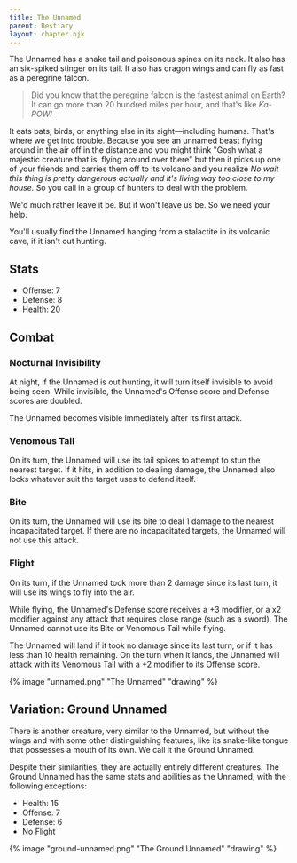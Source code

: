 ```yaml
---
title: The Unnamed
parent: Bestiary
layout: chapter.njk
---
```


The Unnamed has a snake tail and poisonous spines on its neck. It also has an six-spiked stinger on its tail. It also has dragon wings and can fly as fast as a peregrine falcon.

> Did you know that the peregrine falcon is the fastest animal on Earth? It can go more than 20 hundred miles per hour, and that's like *Ka-POW!*

It eats bats, birds, or anything else in its sight—including humans. That's where we get into trouble. Because you see an unnamed beast flying around in the air off in the distance and you might think "Gosh what a majestic creature that is, flying around over there" but then it picks up one of your friends and carries them off to its volcano and you realize *No wait this thing is pretty dangerous actually and it's living way too close to my house.* So you call in a group of hunters to deal with the problem.

We'd much rather leave it be. But it won't leave us be. So we need your help.

You'll usually find the Unnamed hanging from a stalactite in its volcanic cave, if it isn't out hunting.

## Stats
- Offense: 7
- Defense: 8
- Health: 20

## Combat

### Nocturnal Invisibility
At night, if the Unnamed is out hunting, it will turn itself invisible to avoid being seen. While invisible, the Unnamed's Offense score and Defense scores are doubled.

The Unnamed becomes visible immediately after its first attack.

### Venomous Tail
On its turn, the Unnamed will use its tail spikes to attempt to stun the nearest target. If it hits, in addition to dealing damage, the Unnamed also locks whatever suit the target uses to defend itself.

### Bite
On its turn, the Unnamed will use its bite to deal 1 damage to the nearest incapacitated target. If there are no incapacitated targets, the Unnamed will not use this attack.

### Flight
On its turn, if the Unnamed took more than 2 damage since its last turn, it will use its wings to fly into the air.

While flying, the Unnamed's Defense score receives a +3 modifier, or a x2 modifier against any attack that requires close range (such as a sword). The Unnamed cannot use its Bite or Venomous Tail while flying.

The Unnamed will land if it took no damage since its last turn, or if it has less than 10 health remaining. On the turn when it lands, the Unnamed will attack with its Venomous Tail with a +2 modifier to its Offense score.

{% image "unnamed.png" "The Unnamed" "drawing" %}

## Variation: Ground Unnamed
There is another creature, very similar to the Unnamed, but without the wings and with some other distinguishing features, like its snake-like tongue that possesses a mouth of its own. We call it the Ground Unnamed.

Despite their similarities, they are actually entirely different creatures. The Ground Unnamed has the same stats and abilities as the Unnamed, with the following exceptions:
- Health: 15
- Offense: 7
- Defense: 6
- No Flight

{% image "ground-unnamed.png" "The Ground Unnamed" "drawing" %}
